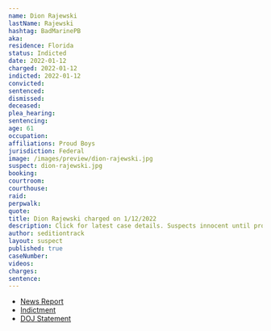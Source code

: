 ```yaml
---
name: Dion Rajewski
lastName: Rajewski
hashtag: BadMarinePB
aka:
residence: Florida
status: Indicted
date: 2022-01-12
charged: 2022-01-12
indicted: 2022-01-12
convicted:
sentenced:
dismissed:
deceased:
plea_hearing:
sentencing:
age: 61
occupation:
affiliations: Proud Boys
jurisdiction: Federal
image: /images/preview/dion-rajewski.jpg
suspect: dion-rajewski.jpg
booking:
courtroom:
courthouse:
raid:
perpwalk:
quote:
title: Dion Rajewski charged on 1/12/2022
description: Click for latest case details. Suspects innocent until proven guilty.
author: seditiontrack
layout: suspect
published: true
caseNumber:
videos:
charges:
sentence:
---
```


- [News Report](https://www.tampabay.com/news/pinellas/2022/01/14/pinellas-men-carried-sledgehammer-pepper-spray-in-jan-6-capitol-riot-indictment-says/)
- [Indictment](https://www.justice.gov/usao-dc/case-multi-defendant/file/1510576/download)
- [DOJ Statement](https://www.justice.gov/usao-dc/pr/three-florida-men-arrested-felony-charges-related-jan-6-capitol-breach-0)
